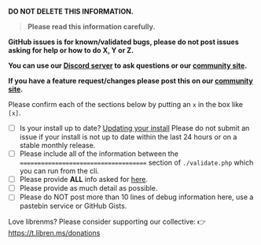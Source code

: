 **DO NOT DELETE THIS INFORMATION.**

> **Please read this information carefully.**

**GitHub issues is for known/validated bugs, please do not post issues asking for help or how to do X, Y or Z.** 

**You can use our [Discord server](https://t.libren.ms/discord) to ask questions or our [community site](https://community.librenms.org).**

**If you have a feature request/changes please post this on our [community site](https://community.librenms.org/c/feature-requests).**

Please confirm each of the sections below by putting an `x` in the box like `[x]`.

- [ ] Is your install up to date? [Updating your install](http://docs.librenms.org/General/Updating/)
      Please do not submit an issue if your install is not up to date within the last 24 hours or on a stable monthly release.
- [ ] Please include all of the information between the `====================================` section of `./validate.php` which you can run from the cli.
- [ ] Please provide **ALL** info asked for [here](http://docs.librenms.org/Support/FAQ/#faq20).
- [ ] Please provide as much detail as possible.
- [ ] Please do NOT post more than 10 lines of debug information here, use a pastebin service or GitHub Gists.

Love librenms? Please consider supporting our collective:
👉  https://t.libren.ms/donations
